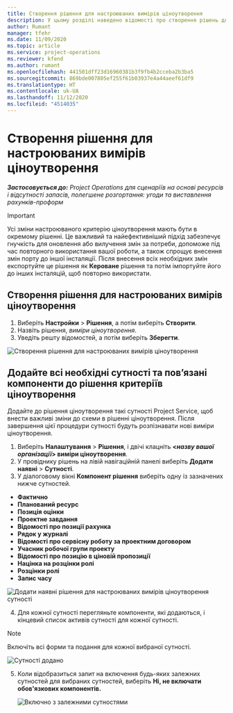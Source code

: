 ```yaml
---
title: Створення рішення для настроюваних вимірів ціноутворення
description: У цьому розділі наведено відомості про створення рішень для настроювань вимірів ціноутворення.
author: Rumant
manager: tfehr
ms.date: 11/09/2020
ms.topic: article
ms.service: project-operations
ms.reviewer: kfend
ms.author: rumant
ms.openlocfilehash: 441501dff23d16960381b3f9fb4b2cceba2b3ba5
ms.sourcegitcommit: 869bde007805ef255f61b03937e4a44aeef61df9
ms.translationtype: HT
ms.contentlocale: uk-UA
ms.lasthandoff: 11/12/2020
ms.locfileid: "4514035"
---
```

# <a name="create-a-solution-for-custom-pricing-dimensions"></a>Створення рішення для настроюваних вимірів ціноутворення

 _**Застосовується до:** Project Operations для сценаріїв на основі ресурсів і відсутності запасів, полегшене розгортання: угоди та виставлення рахунків-проформ_ 

>[!IMPORTANT]
>Усі зміни настроюваного критерію ціноутворення мають бути в окремому рішенні. Це важливий та найефективніший підхід забезпечує гнучкість для оновлення або вилучення змін за потреби, допоможе під час повторного використання вашої роботи, а також спрощує внесення змін порту до іншої інсталяції. Після внесення всіх необхідних змін експортуйте це рішення як **Кероване** рішення та потім імпортуйте його до інших інсталяцій, щоб повторно використати.

## <a name="create-a-solution-for-custom-pricing-dimensions"></a>Створення рішення для настроюваних вимірів ціноутворення

1.  Виберіть **Настройки** > **Рішення**, а потім виберіть **Створити**.
2.  Назвіть рішення, *<your organization name> виміри ціноутворення*.
3. Уведіть решту відомостей, а потім виберіть **Зберегти**.

  ![Створення рішення для настроюваних вимірів ціноутворення](./media/Creation-of-custom-pricing-dimension-solution.png)
 
## <a name="add-all-required-entities-and-related-components-to-the-pricing-dimension-solution"></a>Додайте всі необхідні сутності та пов’язані компоненти до рішення критеріїв ціноутворення

Додайте до рішення ціноутворення такі сутності Project Service, щоб внести важливі зміни до схеми в рішенні ціноутворення. Після завершення цієї процедури сутності будуть розпізнавати нові виміри ціноутворення.

1.  Виберіть **Налаштування** > **Рішення**, і двічі клацніть **<*назву вашої організації*> виміри ціноутворення**.
2.  У провіднику рішень на лівій навігаційній панелі виберіть **Додати наявні** > **Сутності**.
3.  У діалоговому вікні **Компонент рішення** виберіть одну із зазначених нижче сутностей.
 
   - **Фактично**
   - **Планований ресурс**
   - **Позиція оцінки**
   - **Проектне завдання**
   - **Відомості про позиції рахунка**
   - **Рядок у журналі**
   - **Відомості про сервісну роботу за проектним договором**
   - **Учасник робочої групи проекту**
   - **Відомості про позицію в ціновій пропозиції**
   - **Націнка на розцінки ролі**
   - **Розцінки ролі**
   - **Запис часу**
 
   ![Додати наявні рішення для настроюваних вимірів ціноутворення сутності](./media/Existing-entities-to-PD-solution.png)
 
 4. Для кожної сутності перегляньте компоненти, які додаються, і кінцевий список активів сутності для кожної сутності. 

   >[!NOTE]
   > Включіть всі форми та подання для кожної вибраної сутності.

  ![Сутності додано](./media/solution-component-selection.png)


5.  Коли відобразиться запит на включення будь-яких залежних сутностей для вибраних сутностей, виберіть **Ні, не включати обов'язкових компонентів.**

    ![Включно з залежними сутностями](./media/Do-not-include-required.png)
